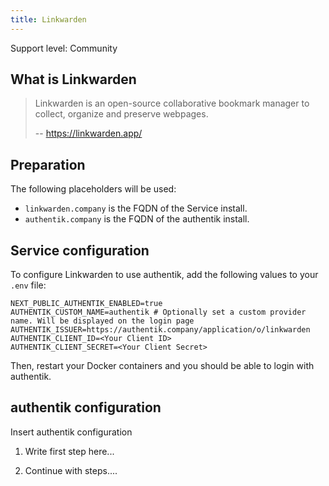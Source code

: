 ```yaml
---
title: Linkwarden
---
```


<span class="badge badge--secondary">Support level: Community</span>

## What is Linkwarden

> Linkwarden is an open-source collaborative bookmark manager to collect, organize and preserve webpages.
>
> -- https://linkwarden.app/

## Preparation

The following placeholders will be used:

-   `linkwarden.company` is the FQDN of the Service install.
-   `authentik.company` is the FQDN of the authentik install.

## Service configuration

To configure Linkwarden to use authentik, add the following values to your `.env` file:

```
NEXT_PUBLIC_AUTHENTIK_ENABLED=true
AUTHENTIK_CUSTOM_NAME=authentik # Optionally set a custom provider name. Will be displayed on the login page
AUTHENTIK_ISSUER=https://authentik.company/application/o/linkwarden
AUTHENTIK_CLIENT_ID=<Your Client ID>
AUTHENTIK_CLIENT_SECRET=<Your Client Secret>
```

Then, restart your Docker containers and you should be able to login with authentik.

## authentik configuration

Insert authentik configuration

1. Write first step here...

2. Continue with steps....
